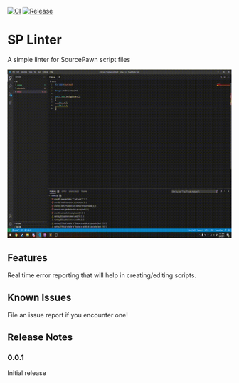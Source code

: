 [![CI](https://github.com/Deathreus/SPLinter/actions/workflows/main.yml/badge.svg)](https://github.com/Deathreus/SPLinter/actions/workflows/main.yml)
[![Release](https://github.com/Deathreus/SPLinter/actions/workflows/main.yml/badge.svg?event=release)](https://github.com/Deathreus/SPLinter/actions/workflows/main.yml)

# SP Linter

A simple linter for SourcePawn script files

![img](/images/linter.gif)

## Features

Real time error reporting that will help in creating/editing scripts.

## Known Issues

File an issue report if you encounter one!

## Release Notes

### 0.0.1

Initial release
